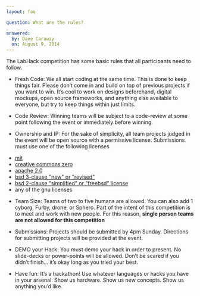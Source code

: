 ```yaml
---
layout: faq

question: What are the rules?

answered:
  by: Dave Caraway
  on: August 9, 2014
---
```

The LabHack competition has some basic rules that all participants need to follow.


- <span class="rule-short">Fresh Code:</span> We all start coding at the same time. This is done to keep things fair. Please don’t come in and build on top of previous projects if you want to win. It’s cool to work on designs beforehand, digital mockups, open source frameworks, and anything else available to everyone, but try to keep things within just limits.

- <span class="rule-short">Code Review:</span> Winning teams will be subject to a code-review at some point following the event or immediately before winning.

- <span class="rule-short">Ownership and IP:</span> For the sake of simplicity, all team projects judged in the event will be open source with a permissive license. Submissions must use one of the following licenses

<div>
<ul>
	<li><a href="https://tldrlegal.com/license/mit-license" target="_blank">mit</a></li>
	<li><a href="https://creativecommons.org/publicdomain/zero/1.0/" target="_blank">creative commons zero</a></li>
	<li><a href="https://tldrlegal.com/license/apache-license-2.0-(apache-2.0)" target="_blank">apache 2.0</a></li>
	<li><a href="http://opensource.org/licenses/bsd-3-clause" target="_blank">bsd 3-clause "new" or "revised"</a></li>
	<li><a href="http://opensource.org/licenses/bsd-2-clause" target="_blank">bsd 2-clause "simplified" or "freebsd" license</a></li>
	<li>any of the gnu licenses</li>
</ul>
</div>

- <span class="rule-short">Team Size:</span> Teams of two to five humans are allowed. You can also add 1 cyborg, Furby, drone, or Sphero. Part of the intent of this competition is to meet and work with new people. For this reason, __single person teams are not allowed for this competition__

- <span class="rule-short">Submissions:</span> Projects should be submitted by 4pm Sunday. Directions for submitting projects will be provided at the event.

- <span class="rule-short">DEMO your Hack:</span> You must demo your hack in order to present. No slide-decks or power-points will be allowed. Don’t be scared if you didn’t finish… it’s okay long as you tried your best.

- <span class="rule-short">Have fun:</span> It’s a hackathon! Use whatever languages or hacks you have in your arsenal. Show us hardware. Show us new concepts. Show us anything you’d like.
